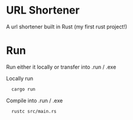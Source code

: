 # URL Shortener

A url shortener built in Rust (my first rust project!)

# Run

Run either it locally or transfer into .run / .exe

Locally run 
```bash
  cargo run
```

Compile into .run / .exe
```bash
  rustc src/main.rs
```